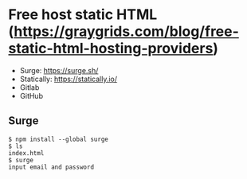 # Free host static HTML (https://graygrids.com/blog/free-static-html-hosting-providers)
- Surge: https://surge.sh/
- Statically: https://statically.io/
- Gitlab
- GitHub

## Surge
```
$ npm install --global surge
$ ls
index.html
$ surge
input email and password
```
